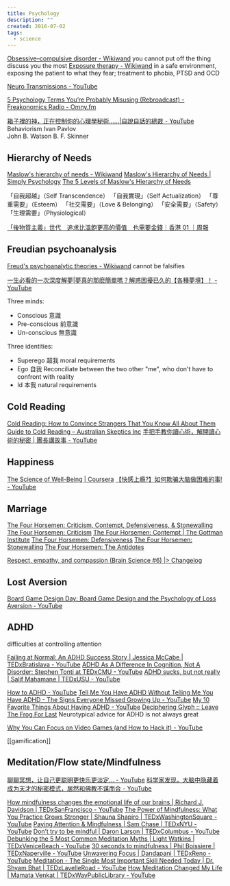 ```yaml
---
title: Psychology
description: ""
created: 2016-07-02
tags:
  - science
---
```


[Obsessive–compulsive disorder - Wikiwand](http://www.wikiwand.com/en/Obsessive–compulsive_disorder) you cannot put off the thing discuss you the most
[Exposure therapy - Wikiwand](http://www.wikiwand.com/en/Exposure_therapy) in a safe environment, exposing the patient to what they fear; treatment to phobia, PTSD and OCD

[Neuro Transmissions - YouTube](https://www.youtube.com/channel/UCYLrBefhyp8YyI9VGPbghvw)

[5 Psychology Terms You’re Probably Misusing (Rebroadcast) - Freakonomics Radio - Omny.fm](https://omny.fm/shows/freakonomics-radio/5-psychology-terms-you-re-probably-misusing-ep-334)

[箱子裡的神，正在控制你的心理學秘術……|自說自話的總裁 - YouTube](https://www.youtube.com/watch?v=IV-1v9rCuvI)
Behaviorism
Ivan Pavlov  
John B. Watson
B. F. Skinner

## Hierarchy of Needs

[Maslow's hierarchy of needs - Wikiwand](https://www.wikiwand.com/en/Maslow%27s_hierarchy_of_needs)
[Maslow's Hierarchy of Needs | Simply Psychology](https://www.simplypsychology.org/maslow.html)
[The 5 Levels of Maslow's Hierarchy of Needs](https://www.verywellmind.com/what-is-maslows-hierarchy-of-needs-4136760)

「自我超越」（Self Transcendence）
「自我實現」（Self Actualization）
「尊重需要」（Esteem）
「社交需要」（Love & Belonging）
「安全需要」（Safety）
「生理需要」（Physiological）

[「後物質主義」世代　追求比溫飽更高的價值　也需要金錢｜香港 01 ｜周報](https://www.hk01.com/%E5%91%A8%E5%A0%B1/360043/)

## Freudian psychoanalysis

[Freud's psychoanalytic theories - Wikiwand](https://www.wikiwand.com/en/Freud%27s_psychoanalytic_theories) cannot be falsifies

[一生必看的一次深度解夢|夢真的那麽簡單嗎？解惑困擾已久的【各種夢境】！ - YouTube](https://www.youtube.com/watch?v=QKYt6o4QoKI)

Three minds:

- Conscious 意識
- Pre-conscious 前意識
- Un-conscious 無意識

Three identities:

- Superego 超我
  moral requirements
- Ego 自我
  Reconciliate between the two other "me", who don't have to confront with reality
- Id 本我
  natural requirements

## Cold Reading

[Cold Reading: How to Convince Strangers That You Know All About Them](http://www.skepdic.com/Hyman_cold_reading.htm)
[Guide to Cold Reading – Australian Skeptics Inc](https://www.skeptics.com.au/resources/articles/guide-to-cold-reading-ray-hyman/)
[手把手教你讀心術，解開讀心術的秘密 | 團長講故事 - YouTube](https://www.youtube.com/watch?v=fEa6XX9paRk)

## Happiness

[The Science of Well-Being | Coursera](https://www.coursera.org/learn/the-science-of-well-being?)
[【快感上瘾?】如何欺骗大脑做困难的事! - YouTube](https://www.youtube.com/watch?v=ymZ_NzZHaQM)

## Marriage

[The Four Horsemen: Criticism, Contempt, Defensiveness, & Stonewalling](https://www.gottman.com/blog/the-four-horsemen-recognizing-criticism-contempt-defensiveness-and-stonewalling/)
[The Four Horsemen: Criticism](https://www.gottman.com/blog/the-four-horsemen-criticism/)
[The Four Horsemen: Contempt | The Gottman Institute](https://www.gottman.com/blog/the-four-horsemen-contempt/)
[The Four Horsemen: Defensiveness](https://www.gottman.com/blog/the-four-horsemen-defensiveness/)
[The Four Horsemen: Stonewalling](https://www.gottman.com/blog/the-four-horsemen-stonewalling/)
[The Four Horsemen: The Antidotes](https://www.gottman.com/blog/the-four-horsemen-the-antidotes/)

[Respect, empathy, and compassion (Brain Science #6) |> Changelog](https://changelog.com/brainscience/6)

## Lost Aversion

[Board Game Design Day: Board Game Design and the Psychology of Loss Aversion - YouTube](https://www.youtube.com/watch?v=F_1YcCcBVfY)

## ADHD

difficulties at controlling attention

[Failing at Normal: An ADHD Success Story | Jessica McCabe | TEDxBratislava - YouTube](https://www.youtube.com/watch?v=JiwZQNYlGQI)
[ADHD As A Difference In Cognition, Not A Disorder: Stephen Tonti at TEDxCMU - YouTube](https://www.youtube.com/watch?v=uU6o2_UFSEY)
[ADHD sucks, but not really | Salif Mahamane | TEDxUSU - YouTube](https://www.youtube.com/watch?v=fWCocjh5aK0)

[How to ADHD - YouTube](https://www.youtube.com/channel/UC-nPM1_kSZf91ZGkcgy_95Q)
[Tell Me You Have ADHD Without Telling Me You Have ADHD - The Signs Everyone Missed Growing Up - YouTube](https://www.youtube.com/watch?v=DbeeWRcHgN0)
[My 10 Favorite Things About Having ADHD - YouTube](https://www.youtube.com/watch?v=wFCKa9CVzGU)
[Deciphering Glyph :: Leave The Frog For Last](https://blog.glyph.im/2022/05/leave-the-frog-for-last.html) Neurotypical advice for ADHD is not always great

[Why You Can Focus on Video Games (and How to Hack it) - YouTube](https://www.youtube.com/watch?v=R634ytgt7fw)

[[gamification]]

## Meditation/Flow state/Mindfulness

[聊聊冥想，让自己更聪明更快乐更淡定… - YouTube](https://www.youtube.com/watch?v=wu-tBDhmkB4)
[科学家发现，大脑中隐藏着成为天才的秘密模式，居然和佛教不谋而合 - YouTube](https://www.youtube.com/watch?v=vl2nJMcPX6A)

[How mindfulness changes the emotional life of our brains | Richard J. Davidson | TEDxSanFrancisco - YouTube](https://www.youtube.com/watch?v=7CBfCW67xT8)
[The Power of Mindfulness: What You Practice Grows Stronger | Shauna Shapiro | TEDxWashingtonSquare - YouTube](https://www.youtube.com/watch?v=IeblJdB2-Vo)
[Paying Attention & Mindfulness | Sam Chase | TEDxNYU - YouTube](https://www.youtube.com/watch?v=kNfKCM92OWM)
[Don’t try to be mindful | Daron Larson | TEDxColumbus - YouTube](https://www.youtube.com/watch?v=Ze6t34_p-84)
[Debunking the 5 Most Common Meditation Myths | Light Watkins | TEDxVeniceBeach - YouTube](https://www.youtube.com/watch?v=Xco3UjLLvGo)
[30 seconds to mindfulness | Phil Boissiere | TEDxNaperville - YouTube](https://www.youtube.com/watch?v=ad7HqXEc2Sc)
[Unwavering Focus | Dandapani | TEDxReno - YouTube](https://www.youtube.com/watch?v=4O2JK_94g3Y)
[Meditation - The Single Most Important Skill Needed Today | Dr. Shyam Bhat | TEDxLavelleRoad - YouTube](https://www.youtube.com/watch?v=RZrdUuEARXA)
[How Meditation Changed My Life | Mamata Venkat | TEDxWayPublicLibrary - YouTube](https://www.youtube.com/watch?v=snkr-1C2e7U)
